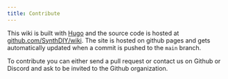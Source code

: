 ```yaml
---
title: Contribute
---
```


This wiki is built with [Hugo](https://gohugo.io) and the source code is hosted at [github.com/SynthDIY/wiki](https://github.com/SynthDIY/wiki).
The site is hosted on github pages and gets automatically updated when a commit is pushed to the `main` branch.

To contribute you can either send a pull request or contact us on Github or Discord and ask to be invited to the Github organization.
